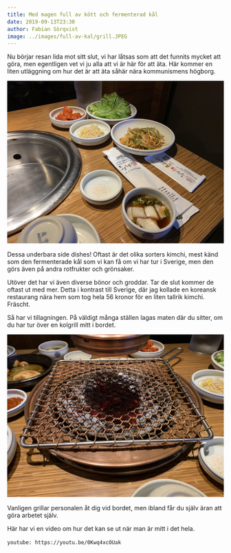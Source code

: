 ```yaml
---
title: Med magen full av kött och fermenterad kål
date: 2019-09-13T23:30
author: Fabian Sörqvist
image: ../images/full-av-kal/grill.JPEG
---
```


Nu börjar resan lida mot sitt slut, vi har låtsas som att det funnits mycket att göra, men egentligen
vet vi ju alla att vi är här för att äta. Här kommer en liten utläggning om hur det är att äta såhär nära kommunismens högborg.

![Det är inte ett mål utan side dishes!](../images/full-av-kal/sides.JPEG)

Dessa underbara side dishes! Oftast är det olika sorters kimchi, mest känd som den fermenterade kål som vi kan få om vi har tur i Sverige, men den görs även på andra rotfrukter och grönsaker.

Utöver det har vi även diverse bönor och groddar. Tar de slut kommer de oftast ut med mer. Detta i kontrast till Sverige, där jag kollade en koreansk restaurang nära hem som tog hela 56 kronor för en liten tallrik kimchi. Fräscht.

Så har vi tillagningen. På väldigt många ställen lagas maten där du sitter, om du har tur över en kolgrill mitt i bordet.

![Vår grill är redo för action.](../images/full-av-kal/grill.JPEG)

Vanligen grillar personalen åt dig vid bordet, men ibland får du själv äran att göra arbetet själv.

Här har vi en video om hur det kan se ut när man är mitt i det hela.

`youtube: https://youtu.be/0Kwq4xcOUak`
